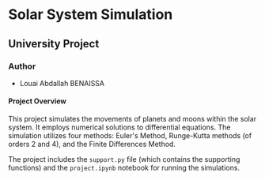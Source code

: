 # **Solar System Simulation**

## **University Project**

### Author
- Louai Abdallah BENAISSA

#### Project Overview
This project simulates the movements of planets and moons within the solar system. It employs numerical solutions to differential equations. The simulation utilizes four methods: Euler's Method, Runge-Kutta methods (of orders 2 and 4), and the Finite Differences Method. 

The project includes the `support.py` file (which contains the supporting functions) and the `project.ipynb` notebook for running the simulations.
 
